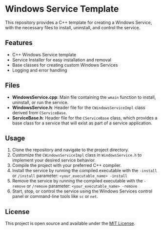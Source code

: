 # Windows Service Template

This repository provides a C++ template for creating a Windows Service, with the necessary files to install, uninstall, and control the service.

## Features

- C++ Windows Service template
- Service Installer for easy installation and removal
- Base classes for creating custom Windows Services
- Logging and error handling

## Files

- **WindowsService.cpp**: Main file containing the `wmain` function to install, uninstall, or run the service.
- **WindowsService.h**: Header file for the `CWindowsServiceImpl` class derived from `CServiceBase`.
- **ServiceBase.h**: Header file for the `CServiceBase` class, which provides a base class for a service that will exist as part of a service application.

## Usage

1. Clone the repository and navigate to the project directory.
2. Customize the `CWindowsServiceImpl` class in `WindowsService.h` to implement your desired service behavior.
3. Compile the project with your preferred C++ compiler.
4. Install the service by running the compiled executable with the `-install` or `/install` parameter: ```<your_executable_name> -install```
5. Remove the service by running the compiled executable with the `-remove` or `/remove` parameter: ```<your_executable_name> -remove```
6. Start, stop, or control the service using the Windows Services control panel or command-line tools like `sc` or `net`.

## License

This project is open source and available under the [MIT License](LICENSE).
